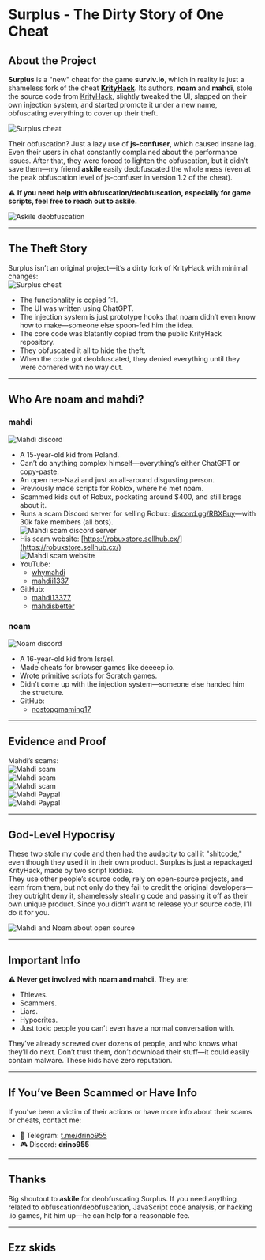 # Surplus - The Dirty Story of One Cheat

## About the Project

**Surplus** is a "new" cheat for the game **surviv.io**, which in reality is just a shameless fork of the cheat [**KrityHack**](https://github.com/Drino955/survev-krityhack). Its authors, **noam** and **mahdi**, stole the source code from [KrityHack](https://github.com/Drino955/survev-krityhack), slightly tweaked the UI, slapped on their own injection system, and started promote it under a new name, obfuscating everything to cover up their theft.

![Surplus cheat](./images/surplus-game.png)

Their obfuscation? Just a lazy use of **js-confuser**, which caused insane lag. Even their users in chat constantly complained about the performance issues. After that, they were forced to lighten the obfuscation, but it didn’t save them—my friend **askile** easily deobfuscated the whole mess (even at the peak obfuscation level of js-confuser in version 1.2 of the cheat).

⚠️ **If you need help with obfuscation/deobfuscation, especially for game scripts, feel free to reach out to askile.**

![Askile deobfuscation](./images/askile_deobfuscation.png)

---

## The Theft Story

Surplus isn’t an original project—it’s a dirty fork of KrityHack with minimal changes:  
![Surplus cheat](./images/surplus-menu.png)

- The functionality is copied 1:1.
- The UI was written using ChatGPT.
- The injection system is just prototype hooks that noam didn’t even know how to make—someone else spoon-fed him the idea.
- The core code was blatantly copied from the public KrityHack repository.
- They obfuscated it all to hide the theft.
- When the code got deobfuscated, they denied everything until they were cornered with no way out.

---

## Who Are noam and mahdi?

### mahdi  
![Mahdi discord](./images/mahdi_discord.png)  
- A 15-year-old kid from Poland.
- Can’t do anything complex himself—everything’s either ChatGPT or copy-paste.
- An open neo-Nazi and just an all-around disgusting person.
- Previously made scripts for Roblox, where he met noam.
- Scammed kids out of Robux, pocketing around $400, and still brags about it.
- Runs a scam Discord server for selling Robux: [discord.gg/RBXBuy](https://discord.gg/RBXBuy)—with 30k fake members (all bots).  
![Mahdi scam discord server](./images/mahdi_RBXScamDiscordServer.png)  
- His scam website: [https://robuxstore.sellhub.cx/](https://robuxstore.sellhub.cx/)  
![Mahdi scam website](./images/mahdi_RBXScamWebSite.png)  
- YouTube:  
    - [whymahdi](https://www.youtube.com/@whymahdi/videos)  
    - [mahdii1337](https://www.youtube.com/@mahdii1337/videos)  
- GitHub:  
    - [mahdi13377](https://github.com/mahdi13377/)  
    - [mahdisbetter](https://github.com/mahdisbetter)  

### noam  
![Noam discord](./images/noam_discord.png)  
- A 16-year-old kid from Israel.
- Made cheats for browser games like deeeep.io.
- Wrote primitive scripts for Scratch games.
- Didn’t come up with the injection system—someone else handed him the structure.
- GitHub:  
    - [nostopgmaming17](https://github.com/nostopgmaming17)  

---

## Evidence and Proof  

Mahdi’s scams:  
![Mahdi scam](./images/mahdi_RBXScam1.png)  
![Mahdi scam](./images/mahdi_RBXScam2.png)  
![Mahdi scam](./images/mahdi_RBXScam3.png)  
![Mahdi Paypal](./images/mahdi_paypal1.png)  
![Mahdi Paypal](./images/mahdi_paypal2.png)  

---

## God-Level Hypocrisy  

These two stole my code and then had the audacity to call it "shitcode," even though they used it in their own product. Surplus is just a repackaged KrityHack, made by two script kiddies.  
They use other people’s source code, rely on open-source projects, and learn from them, but not only do they fail to credit the original developers—they outright deny it, shamelessly stealing code and passing it off as their own unique product. Since you didn’t want to release your source code, I’ll do it for you.

![Mahdi and Noam about open source](./images/surplus_opensource.png)  

---

## Important Info  

⚠️ **Never get involved with noam and mahdi.** They are:  
- Thieves.  
- Scammers.  
- Liars.  
- Hypocrites.  
- Just toxic people you can’t even have a normal conversation with.  

They’ve already screwed over dozens of people, and who knows what they’ll do next. Don’t trust them, don’t download their stuff—it could easily contain malware. These kids have zero reputation.  

---

## If You’ve Been Scammed or Have Info  

If you’ve been a victim of their actions or have more info about their scams or cheats, contact me:  

- 📲 Telegram: [t.me/drino955](https://t.me/drino955)  
- 🎮 Discord: **drino955**  

---

## Thanks  

Big shoutout to **askile** for deobfuscating Surplus. If you need anything related to obfuscation/deobfuscation, JavaScript code analysis, or hacking .io games, hit him up—he can help for a reasonable fee.  

---

## Ezz skids  